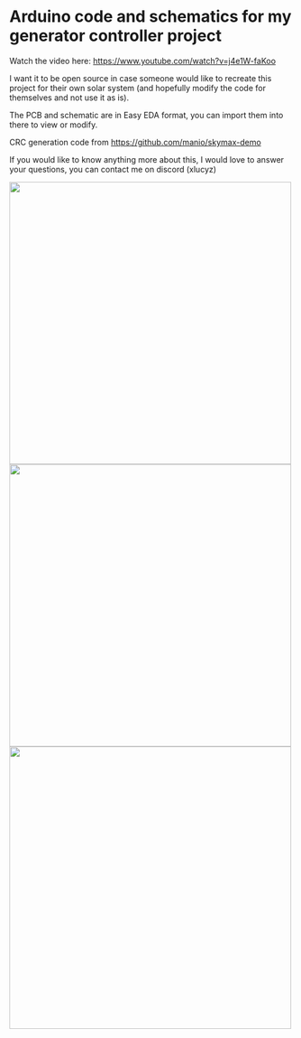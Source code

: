 # Arduino code and schematics for my generator controller project


Watch the video here: https://www.youtube.com/watch?v=j4e1W-faKoo

I want it to be open source in case someone would like to recreate this project for their own solar system (and hopefully modify the code for themselves and not use it as is).

The PCB and schematic are in Easy EDA format, you can import them into there to view or modify.

CRC generation code from https://github.com/manio/skymax-demo

If you would like to know anything more about this, I would love to answer your questions, you can contact me on discord (xlucyz)

<img src="images/silkscreen.jpg" alt="" width="500"/>
<img src="images/silkscreen1.jpg" alt="" width="500"/>
<img src="images/components.jpg" alt="" width="500"/>
